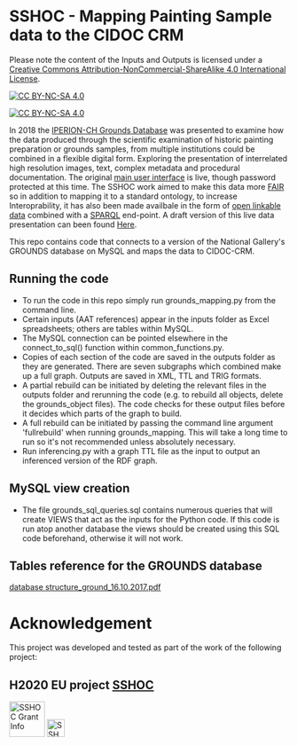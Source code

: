 # SSHOC - Mapping Painting Sample data to the CIDOC CRM
Please note the content of the Inputs and Outputs is licensed under a
[Creative Commons Attribution-NonCommercial-ShareAlike 4.0 International License][cc-by-nc-sa].

[![CC BY-NC-SA 4.0][cc-by-nc-sa-shield]][cc-by-nc-sa]

[![CC BY-NC-SA 4.0][cc-by-nc-sa-image]][cc-by-nc-sa]

[cc-by-nc-sa]: http://creativecommons.org/licenses/by-nc-sa/4.0/
[cc-by-nc-sa-image]: https://licensebuttons.net/l/by-nc-sa/4.0/88x31.png
[cc-by-nc-sa-shield]: https://img.shields.io/badge/License-CC%20BY--NC--SA%204.0-lightgrey.svg

In 2018 the <a href="https://doi.org/10.5281/zenodo.5838339">IPERION-CH Grounds Database</a> was presented to examine how the data produced through the scientific examination of historic painting preparation or grounds samples, from multiple institutions could be combined in a flexible digital form. Exploring the presentation of interrelated high resolution images, text, complex metadata and procedural documentation. The original <a href="https://research.ng-london.org.uk/iperion/">main user interface</a> is live, though password protected at this time. The SSHOC work aimed to make this data more [FAIR](https://www.go-fair.org/fair-principles/) so in addition to mapping it to a standard ontology, to increase Interoprability, it has also been made availbale in the form of <a href="http://en.wikipedia.org/wiki/Linked_Data">open linkable data</a> combined with a <a href="http://en.wikipedia.org/wiki/SPARQL">SPARQL</a> end-point. A draft version of this live data presentation can been found [Here](https://rdf.ng-london.org.uk/sshoc/).

This repo contains code that connects to a version of the National Gallery's GROUNDS database on MySQL and maps the data to CIDOC-CRM.

## Running the code
* To run the code in this repo simply run grounds_mapping.py from the command line. 
* Certain inputs (AAT references) appear in the inputs folder as Excel spreadsheets; others are tables within MySQL.
* The MySQL connection can be pointed elsewhere in the connect_to_sql() function within common_functions.py.
* Copies of each section of the code are saved in the outputs folder as they are generated. There are seven subgraphs which combined make up a full graph. Outputs are saved in XML, TTL and TRIG formats.
* A partial rebuild can be initiated by deleting the relevant files in the outputs folder and rerunning the code (e.g. to rebuild all objects, delete the grounds_object files). The code checks for these output files before it decides which parts of the graph to build.
* A full rebuild can be initiated by passing the command line argument 'fullrebuild' when running grounds_mapping. This will take a long time to run so it's not recommended unless absolutely necessary.
* Run inferencing.py with a graph TTL file as the input to output an inferenced version of the RDF graph.

## MySQL view creation
* The file grounds_sql_queries.sql contains numerous queries that will create VIEWS that act as the inputs for the Python code. If this code is run atop another database the views should be created using this SQL code beforehand, otherwise it will not work.
 
## Tables reference for the GROUNDS database
[database structure_ground_16.10.2017.pdf](https://github.com/odelaney/grounds_sshoc/files/7067846/database.structure_ground_16.10.2017.pdf)

# Acknowledgement
This project was developed and tested as part of the work of the following project:

## H2020 EU project [SSHOC](https://sshopencloud.eu/)
<img height="64px" src="https://github.com/jpadfield/simple-site/blob/master/docs/graphics/sshoc-logo.png" alt="SSHOC Grant Info">
<img height="32px" src="https://github.com/jpadfield/simple-site/blob/master/docs/graphics/sshoc-eu-tag2.png" alt="SSHOC Grant Info">
